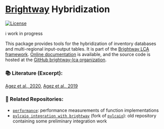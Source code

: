 # [Brightway](docs.brightway.dev) Hybridization

[![License](https://img.shields.io/badge/License-BSD_3--Clause-blue.svg)](https://opensource.org/licenses/BSD-3-Clause)

ℹ️ work in progress

This package provides tools for the hybridization of inventory databases and multi-regional input-output tables.
It is part of the [Brightway LCA framework](https://brightway.dev).
[Online documentation](https://docs.brightway.dev) is available, and the source code is hosted at the [GitHub brightway-lca organization](https://github.com/brightway-lca/brightway2-data).

### 📚 Literature (Excerpt):
[Agez et al., 2020](https://doi.org/10.1111/jiec.12979), [Agez et al., 2019](https://doi.org/10.1111/jiec.12945)

### 📁 Related Repositories:
 - [`performance`](https://github.com/michaelweinold/performance): performance measurements of function implementations
 - [`pylcaio integration with brightway`](https://github.com/michaelweinold/pylcaio_integration_with_brightway) (fork of [`pylcaio`](https://github.com/OASES-project/pylcaio)): old repository containing some preliminary integration work